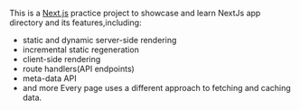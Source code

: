 This is a [Next.js](https://nextjs.org/) practice project to showcase and learn  NextJs app directory  and its features,including:
- static and dynamic server-side rendering
- incremental static regeneration
- client-side rendering
- route handlers(API endpoints)
- meta-data API
- and more
  Every page uses a different approach to fetching and caching data.
